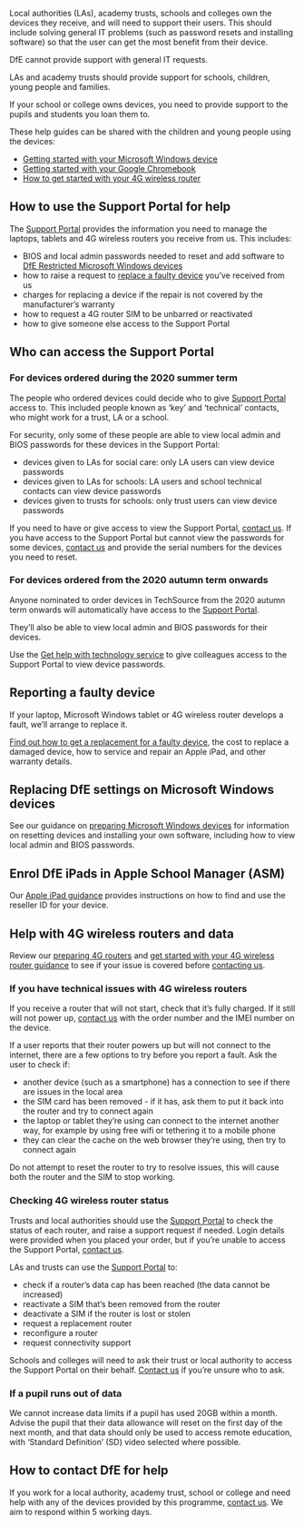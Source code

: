Local authorities (LAs), academy trusts, schools and colleges own the devices they receive, and will need to support their users. This should include solving general IT problems (such as password resets and installing software) so that the user can get the most benefit from their device.

<div class="govuk-inset-text">
  DfE cannot provide support with general IT requests.
</div>

LAs and academy trusts should provide support for schools, children, young people and families.

If your school or college owns devices, you need to provide support to the pupils and students you loan them to.

These help guides can be shared with the children and young people using the devices:

* [Getting started with your Microsoft Windows device](/devices/getting-started-with-your-microsoft-windows-device)
* [Getting started with your Google Chromebook](/devices/getting-started-with-your-google-chromebook)
* [How to get started with your 4G wireless router](/devices/4g-user-guidance)


## How to use the Support Portal for help

The [Support Portal](https://computacenterprod.service-now.com/dfe) provides the information you need to manage the laptops, tablets and 4G wireless routers you receive from us. This includes:

* BIOS and local admin passwords needed to reset and add software to [DfE Restricted Microsoft Windows devices](/devices/preparing-microsoft-windows-laptops-and-tablets#preparing-laptops-and-tablets-ordered-with-dfe-settings-installed)
* how to raise a request to [replace a faulty device](/devices/replace-a-faulty-device) you’ve received from us
* charges for replacing a device if the repair is not covered by the manufacturer’s warranty
* how to request a 4G router SIM to be unbarred or reactivated
* how to give someone else access to the Support Portal


## Who can access the Support Portal

### For devices ordered during the 2020 summer term

The people who ordered devices could decide who to give [Support Portal](https://computacenterprod.service-now.com/dfe) access to. This included people known as ‘key’ and ‘technical’ contacts, who might work for a trust, LA or a school.

For security, only some of these people are able to view local admin and BIOS passwords for these devices in the Support Portal:

* devices given to LAs for social care: only LA users can view device passwords
* devices given to LAs for schools: LA users and school technical contacts can view device passwords
* devices given to trusts for schools: only trust users can view device passwords

If you need to have or give access to view the Support Portal, [contact us](/get-support). If you have access to the Support Portal but cannot view the passwords for some devices, [contact us](/get-support) and provide the serial numbers for the devices you need to reset.

### For devices ordered from the 2020 autumn term onwards

Anyone nominated to order devices in TechSource from the 2020 autumn term onwards will automatically have access to the [Support Portal](https://computacenterprod.service-now.com/dfe).

They’ll also be able to view local admin and BIOS passwords for their devices.

Use the [Get help with technology service](/sign-in) to give colleagues access to the Support Portal to view device passwords. 

## Reporting a faulty device

If your laptop, Microsoft Windows tablet or 4G wireless router develops a fault, we’ll arrange to replace it.

[Find out how to get a replacement for a faulty device](/devices/replace-a-faulty-device), the cost to replace a damaged device, how to service and repair an Apple iPad, and other warranty details.

## Replacing DfE settings on Microsoft Windows devices

See our guidance on [preparing Microsoft Windows devices](/devices/preparing-microsoft-windows-laptops-and-tablets) for information on resetting devices and installing your own software, including how to view local admin and BIOS passwords.

## Enrol DfE iPads in Apple School Manager (ASM) 

Our [Apple iPad guidance](/devices/preparing-ipads#enrol-dfe-ipads-in-asm-using-the-reseller-id) provides instructions on how to find and use the reseller ID for your device.

## Help with 4G wireless routers and data

Review our [preparing 4G routers](/devices/preparing-4g-wireless-routers) and [get started with your 4G wireless router guidance](/devices/4g-user-guidance) to see if your issue is covered before [contacting us](/get-support).

### If you have technical issues with 4G wireless routers

If you receive a router that will not start, check that it’s fully charged. If it still will not power up, [contact us](/get-support) with the order number and the IMEI number on the device.

If a user reports that their router powers up but will not connect to the internet, there are a few options to try before you report a fault. Ask the user to check if:

* another device (such as a smartphone) has a connection to see if there are issues in the local area
* the SIM card has been removed - if it has, ask them to put it back into the router and try to connect again
* the laptop or tablet they’re using can connect to the internet another way, for example by using free wifi or tethering it to a mobile phone
* they can clear the cache on the web browser they’re using, then try to connect again

<div class="govuk-inset-text">
  Do not attempt to reset the router to try to resolve issues, this will cause both the router and the SIM to stop working.
</div> 

### Checking 4G wireless router status

Trusts and local authorities should use the [Support Portal](https://computacenterprod.service-now.com/dfe) to check the status of each router, and raise a support request if needed. Login details were provided when you placed your order, but if you’re unable to access the Support Portal, [contact us](/get-support).

LAs and trusts can use the [Support Portal](https://computacenterprod.service-now.com/dfe) to:

* check if a router’s data cap has been reached (the data cannot be increased)
* reactivate a SIM that’s been removed from the router
* deactivate a SIM if the router is lost or stolen
* request a replacement router
* reconfigure a router
* request connectivity support

Schools and colleges will need to ask their trust or local authority to access the Support Portal on their behalf. [Contact us](/get-support) if you’re unsure who to ask.

### If a pupil runs out of data

We cannot increase data limits if a pupil has used 20GB within a month. Advise the pupil that their data allowance will reset on the first day of the next month, and that data should only be used to access remote education, with ‘Standard Definition’ (SD) video selected where possible.

## How to contact DfE for help

If you work for a local authority, academy trust, school or college and need help with any of the devices provided by this programme, [contact us](/get-support). We aim to respond within 5 working days.
